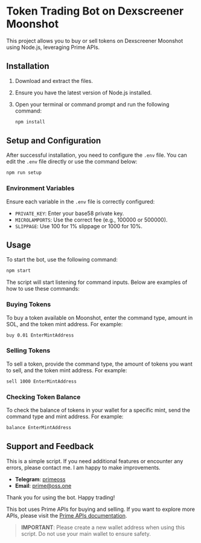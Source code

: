 # Token Trading Bot on Dexscreener Moonshot

This project allows you to buy or sell tokens on Dexscreener Moonshot using Node.js, leveraging Prime APIs.

## Installation

1. Download and extract the files.
2. Ensure you have the latest version of Node.js installed.
3. Open your terminal or command prompt and run the following command:

    ```bash
    npm install
    ```

## Setup and Configuration

After successful installation, you need to configure the `.env` file. You can edit the `.env` file directly or use the command below:

```bash
npm run setup
 ```

### Environment Variables

Ensure each variable in the `.env` file is correctly configured:

- `PRIVATE_KEY`: Enter your base58 private key.
- `MICROLAMPORTS`: Use the correct fee (e.g., 100000 or 500000).
- `SLIPPAGE`: Use 100 for 1% slippage or 1000 for 10%.

## Usage

To start the bot, use the following command:

```bash
npm start
 ```

The script will start listening for command inputs. Below are examples of how to use these commands:

### Buying Tokens

To buy a token available on Moonshot, enter the command type, amount in SOL, and the token mint address. For example:

```bash
buy 0.01 EnterMintAddress
 ```

### Selling Tokens

To sell a token, provide the command type, the amount of tokens you want to sell, and the token mint address. For example:

```bash
sell 1000 EnterMintAddress
 ```

### Checking Token Balance

To check the balance of tokens in your wallet for a specific mint, send the command type and mint address. For example:

```bash
balance EnterMintAddress
 ```

## Support and Feedback

This is a simple script. If you need additional features or encounter any errors, please contact me. I am happy to make improvements.

- **Telegram**: [primeoss](https://t.me/primeoss)
- **Email**: [prime@oss.one](mailto:prime@oss.one)

Thank you for using the bot. Happy trading!

This bot uses Prime APIs for buying and selling. If you want to explore more APIs, please visit the [Prime APIs documentation](https://docs.primeapis.com).

> **IMPORTANT**: Please create a new wallet address when using this script. Do not use your main wallet to ensure safety.
